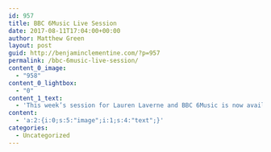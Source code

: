 ```yaml
---
id: 957
title: BBC 6Music Live Session
date: 2017-08-11T17:04:00+00:00
author: Matthew Green
layout: post
guid: http://benjaminclementine.com/?p=957
permalink: /bbc-6music-live-session/
content_0_image:
  - "958"
content_0_lightbox:
  - "0"
content_1_text:
  - 'This week’s session for Lauren Laverne and BBC 6Music is now available to listen again <span style="text-decoration: underline;"><a href="http://smarturl.it/6MusicSession">HERE</a></span>.'
content:
  - 'a:2:{i:0;s:5:"image";i:1;s:4:"text";}'
categories:
  - Uncategorized
---
```

